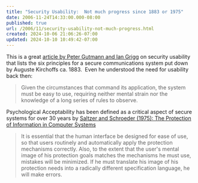 ```yaml
---
title: "Security Usability:  Not much progress since 1883 or 1975"
date: 2006-11-24T14:33:00.000-08:00
published: true
url: /2006/11/security-usability-not-much-progress.html
created: 2024-10-06 21:06:26-07:00
updated: 2024-10-10 10:49:42-07:00
---
```


This is a great [article by Peter Gutmann and Ian Grigg](https://iang.org/ssl/j4cry.pdf) on security usability that lists the six principles for a secure communications system put down by Auguste Kirchoffs ca. 1883.  Even he understood the need for usability back then:  
  

> Given the circumstances that command its application, the system must be easy to use, requiring neither mental strain nor the knowledge of a long series of rules to observe.  

Psychological Acceptability has been defined as a critical aspect of secure systems for over 30 years by [Saltzer and Schroeder (1975): The Protection of Information in Computer Systems](https://www.cs.virginia.edu/%7Eevans/cs551/saltzer/)  
  

> It is essential that the human interface be designed for ease of use, so that users routinely and automatically apply the protection mechanisms correctly. Also, to the extent that the user's mental image of his protection goals matches the mechanisms he must use, mistakes will be minimized. If he must translate his image of his protection needs into a radically different specification language, he will make errors.